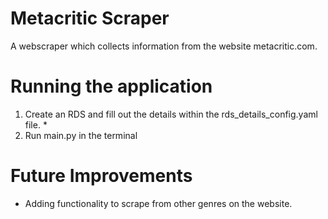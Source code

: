# Metacritic Scraper 

A webscraper which collects information from the website metacritic.com. 

# Running the application 

1. Create an RDS and fill out the details within the rds_details_config.yaml file. * 
2. Run main.py in the terminal 

# Future Improvements 

- Adding functionality to scrape from other genres on the website. 




